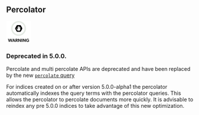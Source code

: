 ## Percolator

![Warning](images/icons/warning.png)

### Deprecated in 5.0.0. 

Percolate and multi percolate APIs are deprecated and have been replaced by the new [`percolate` query](query-dsl-percolate-query.html)

For indices created on or after version 5.0.0-alpha1 the percolator automatically indexes the query terms with the percolator queries. This allows the percolator to percolate documents more quickly. It is advisable to reindex any pre 5.0.0 indices to take advantage of this new optimization.
